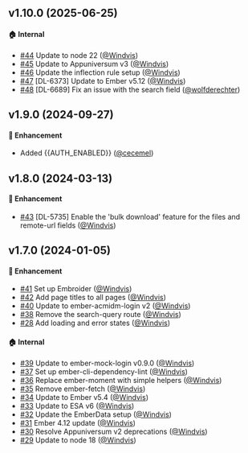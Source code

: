 ## v1.10.0 (2025-06-25)

#### :house: Internal
* [#44](https://github.com/lblod/frontend-public-decisions/pull/44) Update to node 22 ([@Windvis](https://github.com/Windvis))
* [#45](https://github.com/lblod/frontend-public-decisions/pull/45) Update to Appuniversum v3 ([@Windvis](https://github.com/Windvis))
* [#46](https://github.com/lblod/frontend-public-decisions/pull/46) Update the inflection rule setup ([@Windvis](https://github.com/Windvis))
* [#47](https://github.com/lblod/frontend-public-decisions/pull/47) [DL-6373] Update to Ember v5.12 ([@Windvis](https://github.com/Windvis))
* [#48](https://github.com/lblod/frontend-public-decisions/pull/48) [DL-6689] Fix an issue with the search field ([@wolfderechter](https://github.com/wolfderechter))

## v1.9.0 (2024-09-27)

#### :rocket: Enhancement
* Added {{AUTH_ENABLED}} ([@cecemel](https://github.com/cecemel))

## v1.8.0 (2024-03-13)

#### :rocket: Enhancement
* [#43](https://github.com/lblod/frontend-public-decisions/pull/43) [DL-5735] Enable the 'bulk download' feature for the files and remote-url fields ([@Windvis](https://github.com/Windvis))

## v1.7.0 (2024-01-05)

#### :rocket: Enhancement
* [#41](https://github.com/lblod/frontend-public-decisions/pull/41) Set up Embroider ([@Windvis](https://github.com/Windvis))
* [#42](https://github.com/lblod/frontend-public-decisions/pull/42) Add page titles to all pages ([@Windvis](https://github.com/Windvis))
* [#40](https://github.com/lblod/frontend-public-decisions/pull/40) Update to ember-acmidm-login v2 ([@Windvis](https://github.com/Windvis))
* [#38](https://github.com/lblod/frontend-public-decisions/pull/38) Remove the search-query route ([@Windvis](https://github.com/Windvis))
* [#28](https://github.com/lblod/frontend-public-decisions/pull/28) Add loading and error states ([@Windvis](https://github.com/Windvis))

#### :house: Internal
* [#39](https://github.com/lblod/frontend-public-decisions/pull/39) Update to ember-mock-login v0.9.0 ([@Windvis](https://github.com/Windvis))
* [#37](https://github.com/lblod/frontend-public-decisions/pull/37) Set up ember-cli-dependency-lint ([@Windvis](https://github.com/Windvis))
* [#36](https://github.com/lblod/frontend-public-decisions/pull/36) Replace ember-moment with simple helpers ([@Windvis](https://github.com/Windvis))
* [#35](https://github.com/lblod/frontend-public-decisions/pull/35) Remove ember-fetch ([@Windvis](https://github.com/Windvis))
* [#34](https://github.com/lblod/frontend-public-decisions/pull/34) Update to Ember v5.4 ([@Windvis](https://github.com/Windvis))
* [#33](https://github.com/lblod/frontend-public-decisions/pull/33) Update to ESA v6 ([@Windvis](https://github.com/Windvis))
* [#32](https://github.com/lblod/frontend-public-decisions/pull/32) Update the EmberData setup ([@Windvis](https://github.com/Windvis))
* [#31](https://github.com/lblod/frontend-public-decisions/pull/31) Ember 4.12 update ([@Windvis](https://github.com/Windvis))
* [#30](https://github.com/lblod/frontend-public-decisions/pull/30) Resolve Appuniversum v2 deprecations ([@Windvis](https://github.com/Windvis))
* [#29](https://github.com/lblod/frontend-public-decisions/pull/29) Update to node 18 ([@Windvis](https://github.com/Windvis))
